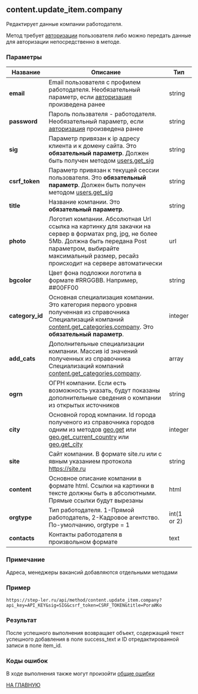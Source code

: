 ## content.update_item.company

Редактирует данные компании работодателя.

Метод требует [авторизации](/auth/login.md) пользователя либо можно передать данные для авторизации непосредственно в методе.

### Параметры

| Название | Описание | Тип |
|----|----|----|
| **email** | Email пользователя с профилем работодателя. Необязательный параметр, если [авторизация](/auth/login.md) произведена ранее  | string |
| **password** | Пароль пользвателя - работодателя. Необязательный параметр, если [авторизация](/auth/login.md) произведена ранее  | string |
| **sig** | Параметр привязан к ip адресу клиента и к домену сайта. Это **обязательный параметр**. Должен быть получен методом [users.get_sig](/users/get_sig.md) | string |
| **csrf_token** | Параметр привязан к текущей сессии пользователя. Это **обязательный параметр**. Должен быть получен методом [users.get_sig](/users/get_sig.md)| string |
| **title** | Название компании. Это **обязательный параметр**. | string | 
| **photo** | Логотип компании. Абсолютная Url ссылка на картинку для закачки на сервер в форматах png, jpg, не более 5Mb. Должна быть передана Post параметром, выбирайте максимальный размер, ресайз происходит на сервере автоматически  | url | 
| **bgcolor** | Цвет фона подложки логотипа в формате #RRGGBB. Например, ##00FF00  | string | 
| **category_id** | Основная специализация компании. Это категория первого уровня полученная из справочника Специализаций компаний [content.get_categories.company](/company/get_categories.md). Это **обязательный параметр**.  | integer | 
| **add_cats** | Дополнительные специализации компании. Массив id значений полученных из справочника Специализаций компаний [content.get_categories.company](/company/get_categories.md).  | array | 
| **ogrn** | ОГРН компании. Если есть возможность указать, будут показаны дополнительные сведения о компании из открытых источников | string | 
| **city** | Основной город компании. Id города полученого из справочника городов одним из методов [geo.get](/geo/get.md) или [geo.get_current_country](/geo/get_current_country.md) или [geo.get_city](/geo/get_city.md) | integer | 
| **site** | Сайт компании. В формате site.ru или с явным указанием протокола https://site.ru | string | 
| **content** | Основное описание компании в формате html. Ссылки на картинки в тексте должны быть в абсолютными. Прямые ссылки будут вырезаны | html | 
| **orgtype** | Тип работодателя. 1-Прямой работодатель, 2-Кадровое агентство. По-умолчанию, orgtype = 1 | int(1 or 2) | 
| **contacts** | Контакты работодателя в произвольном формате | text | 


### Примечание

Адреса, менеджеры вакансий добавляются отдельными методами

### Пример

```
https://step-ler.ru/api/method/content.update_item.company?api_key=API_KEY&sig=SIG&csrf_token=CSRF_TOKEN&title=РогаИКо
```

### Результат

После успешного выполнения возвращает объект, содержащий текст успешного добавления в поле success_text и ID отредактированной записи в поле item_id.

### Коды ошибок

В ходе выполнения также могут произойти [общие ошибки](/docs/errors.md)

[НА ГЛАВНУЮ](/README.md)